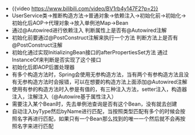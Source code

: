 - {{video https://www.bilibili.com/video/BV1rb4y147F2?p=2}}
- UserService类->推断构造方法->普通对象->依赖注入->初始化前->初始化->初始化后AOP->代理对象->放入单例池Map->Bean
- 通过@Autowired进行依赖注入
  判断属性上是否有@Autowired注解
- 初始化前要通过@PostConstruct注解来执行一个方法
  判断方法上是否有@PostConstruct注解
- 初始化通过实现InitializingBean接口的afterPropertiesSet方法
  通过InstanceOf来判断是否实现了这个接口
- 初始化后即AOP后置处理器
- 有多个构造方法时，Spring会使用无参构造方法，当有两个有参构造方法且没有无参构造方法时会报错，可以在想要的构造方法上面添加@Autowired注解
- 使用有参的构造方法时入参是有值的，有三种注入方法，setter注入，构造器注入，注解注入（@Autowire基于属性注入）
- 需要注入某个Bean时，先去单例池查询是否有这个Bean，没有就去创建
- 自动注入byType然后byName进行匹配，当按照类型匹配有多个的时候会按照名字再进行匹配，如果只有一个Bean那么找到的唯一一个然后就不会再按照名字来进行匹配